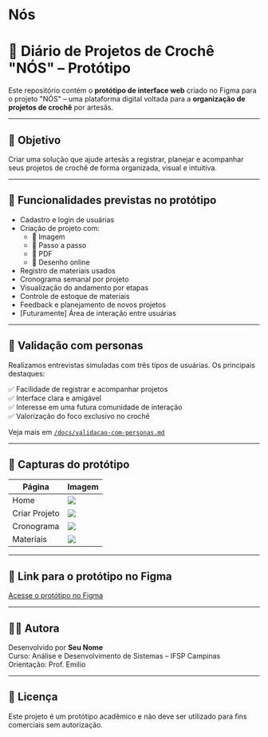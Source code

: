 # Nós


# 🧶 Diário de Projetos de Crochê "NÓS" – Protótipo

Este repositório contém o **protótipo de interface web** criado no Figma para o projeto "NÓS" – uma plataforma digital voltada para a **organização de projetos de crochê** por artesãs.

---

## 🎯 Objetivo

Criar uma solução que ajude artesãs a registrar, planejar e acompanhar seus projetos de crochê de forma organizada, visual e intuitiva.

---

## 📌 Funcionalidades previstas no protótipo

- Cadastro e login de usuárias
- Criação de projeto com:
  - 🔘 Imagem
  - 🔘 Passo a passo
  - 🔘 PDF
  - 🔘 Desenho online
- Registro de materiais usados
- Cronograma semanal por projeto
- Visualização do andamento por etapas
- Controle de estoque de materiais
- Feedback e planejamento de novos projetos
- [Futuramente] Área de interação entre usuárias

---

## 🧪 Validação com personas

Realizamos entrevistas simuladas com três tipos de usuárias. Os principais destaques:

✅ Facilidade de registrar e acompanhar projetos  
✅ Interface clara e amigável  
✅ Interesse em uma futura comunidade de interação  
✅ Valorização do foco exclusivo no crochê  

Veja mais em [`/docs/validacao-com-personas.md`](docs/validacao-com-personas.md)

---

## 📸 Capturas do protótipo

| Página | Imagem |
|-------|--------|
| Home  | ![](figma/capturas/home.png) |
| Criar Projeto | ![](figma/capturas/criar-projeto.png) |
| Cronograma | ![](figma/capturas/cronograma.png) |
| Materiais | ![](figma/capturas/materiais.png) |

---

## 🔗 Link para o protótipo no Figma

[Acesse o protótipo no Figma](https://www.figma.com/file/SEU-LINK-AQUI)

---

## 👩‍💻 Autora

Desenvolvido por **Seu Nome**  
Curso: Análise e Desenvolvimento de Sistemas – IFSP Campinas  
Orientação: Prof. Emilio

---

## 📄 Licença

Este projeto é um protótipo acadêmico e não deve ser utilizado para fins comerciais sem autorização.
